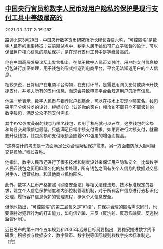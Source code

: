 <!--1616245263000-->
[中国央行官员称数字人民币对用户隐私的保护是现行支付工具中等级最高的](https://cn.reuters.com/article/china-digital-yuan-cen-mu-0320-idCNKBS2BC0F4)
------

<div><i>2021-03-20T12:35:28Z</i></div><p>路透北京3月20日 - 中国央行数字货币研究所所长穆长春周六称，“可控匿名”是数字人民币的重要特征；在前期试点中，数字人民币钱包可开立子钱包的设计，可以保证用户核心信息的隐私保护，是在现行支付工具中是等级最高的。</p><p>他在中国高层发展论坛上发言指出，在使用数字人民币支付时，用户的支付信息被打包进行加密处理，用子钱包的形式推送到电商平台，平台无法知道用户的个人信息。</p><p>相较来说，日常用户在电商平台购物，在支付环节，是需要用网关支付或绑卡开快捷支付，并填入所有的支付信息，而这会导致电商平台会知道用户的所有信息。</p><p>他进一步表示，数字人民币与银行账户松耦合，可以在技术上实现小额匿名。钱包采用了分级分类的设计，根据KYC（认识你的客户）程度的不同开立不同级别的数字钱包，满足公众不同支付需求。</p><p>其中KYC强度最弱的钱包为匿名钱包，仅用手机号就可以开立，这类钱包的余额和每日交易限额也最低，只能满足日常小额支付需求。如果要进行大额支付，就需要升级钱包，钱包余额和支付限额会随着KYC强度的增强而提高。</p><p>“这样设计的考虑是一方面满足公众合理隐私保护需求，另一方面要防范大额可疑交易风险。”穆长春称。</p><p>他指出，数字人民币还进行了很多技术和制度设计来保证用户隐私安全。比如数字人民币钱包之间用ID匿名化的技术处理，所有钱包之间有关个人信息的数据对交易对手方、运营机构、和其他商业机构匿名。</p><p>此外，数字人民币严格按照《网络安全法》等相关法律法规、技术标准规定的要求，建立个人信息保护制度和内部控制管理机制，对于所有客户信息进行去标识化处理，履行客户信息保护的管理流程，确保个人信息安全。</p><p>但他也指出，“可控匿名”的第二层含义是“可控”，在保护合理的匿名需求同时，也要保持对犯罪行为的打击能力，如电信诈骗、三反（反洗钱、反恐怖融资、反逃税监管体制）。</p><p>近日发布的第十四个五年规划和2035年远景目标纲要指出，要稳妥推进数字货币研发；积极参与数据安全、数字货币、数字税等国际规则和数字技术标准制定。（完）</p>
